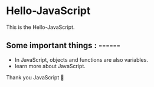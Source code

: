 # Hello-JavaScript
This is the Hello-JavaScript.



## Some important things : ------
 * In JavaScript, objects and functions are also variables.
 * learn more about JavaScript.


Thank you JavaScript 💓
